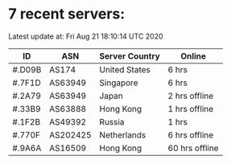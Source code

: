 # 7 recent servers:

Latest update at: Fri Aug 21 18:10:14 UTC 2020

| ID | ASN | Server Country | Online |
| -- | --- | -------------- | ------ |
| #.D09B | AS174 | United States | 6 hrs |
| #.7F1D | AS63949 | Singapore | 6 hrs |
| #.2A79 | AS63949 | Japan | 2 hrs offline |
| #.33B9 | AS63888 | Hong Kong | 1 hrs offline |
| #.1F2B | AS49392 | Russia | 1 hrs |
| #.770F | AS202425 | Netherlands | 6 hrs offline |
| #.9A6A | AS16509 | Hong Kong | 60 hrs offline |

